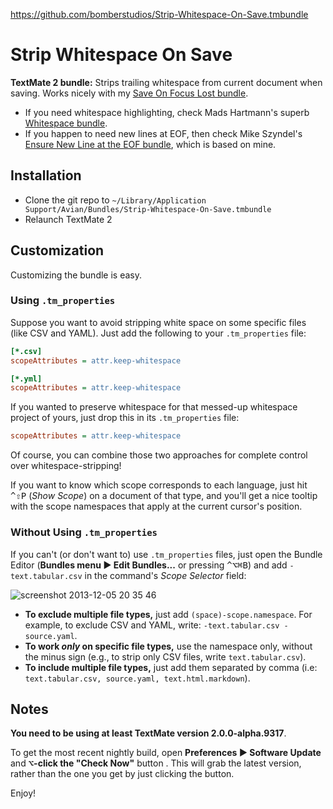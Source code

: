 https://github.com/bomberstudios/Strip-Whitespace-On-Save.tmbundle

# Strip Whitespace On Save

**TextMate 2 bundle:** Strips trailing whitespace from current document when saving. Works nicely with my [Save On Focus Lost bundle][bomberstudios__Save-On-Focus-Lost.tmbundle]. 

- If you need whitespace highlighting, check Mads Hartmann's superb [Whitespace bundle][mads379__Whitespace.tmbundle]. 
- If you happen to need new lines at EOF, then check Mike Szyndel's [Ensure New Line at the EOF bundle][hajder__Ensure-New-Line-at-the-EOF.tmbundle], which is based on mine.

[bomberstudios__Save-On-Focus-Lost.tmbundle]:  https://github.com/bomberstudios/Save-On-Focus-Lost.tmbundle
[mads379__Whitespace.tmbundle]:                https://github.com/mads379/Whitespace.tmbundle
[hajder__Ensure-New-Line-at-the-EOF.tmbundle]: https://github.com/hajder/Ensure-New-Line-at-the-EOF.tmbundle


## Installation

- Clone the git repo to  `~/Library/Application Support/Avian/Bundles/Strip-Whitespace-On-Save.tmbundle`
- Relaunch TextMate 2


## Customization

Customizing the bundle is easy.


### Using `.tm_properties`

Suppose you want to avoid stripping white space on some specific files (like CSV and YAML). Just add the following to your `.tm_properties` file:

```ini
[*.csv]
scopeAttributes = attr.keep-whitespace

[*.yml]
scopeAttributes = attr.keep-whitespace
```

If you wanted to preserve whitespace for that messed-up whitespace project of yours, just drop this in its `.tm_properties` file:

```ini
scopeAttributes = attr.keep-whitespace
```

Of course, you can combine those two approaches for complete control over whitespace-stripping!

If you want to know which scope corresponds to each language, just hit <kbd>^⇧P</kbd> (*Show Scope*) on a document of that type, and you'll get a nice tooltip with the scope namespaces that apply at the current cursor's position.


### Without Using `.tm_properties`

If you can't (or don't want to) use `.tm_properties` files, just open the Bundle Editor (**Bundles menu ▶︎ Edit Bundles...** or pressing <kbd>^⌥⌘B</kbd>) and add `-text.tabular.csv` in the command's *Scope Selector* field:

![screenshot 2013-12-05 20 35 46](https://f.cloud.github.com/assets/3832/1686305/20f9cb7e-5de5-11e3-8b76-1c09d9e40137.png)

- **To exclude multiple file types,** just add `(space)-scope.namespace`. 
  For example, to exclude CSV and YAML, write: `-text.tabular.csv -source.yaml`.
- **To work _only_ on specific file types,** use the namespace only, without the minus sign (e.g., to strip only CSV files, write `text.tabular.csv`). 
- **To include multiple file types,** just add them separated by comma (i.e: `text.tabular.csv, source.yaml, text.html.markdown`).


## Notes

**You need to be using at least TextMate version 2.0.0-alpha.9317**. 

To get the most recent nightly build, open **Preferences ▶︎ Software Update** and **<kbd>⌥</kbd>-click the "Check Now"** button . This will grab the latest version, rather than the one you get by just clicking the button.

Enjoy!
